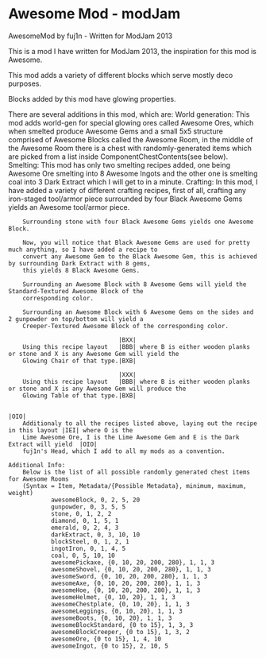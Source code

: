 Awesome Mod - modJam
====================

AwesomeMod by fuj1n - Written for ModJam 2013

This is a mod I have written for ModJam 2013, the inspiration for this mod is Awesome.

This mod adds a variety of different blocks which serve mostly deco purposes.

Blocks added by this mod have glowing properties.

There are several additions in this mod, which are:
    World generation:
        This mod adds world-gen for special glowing ores called Awesome Ores, which when smelted produce Awesome Gems
        and a small 5x5 structure comprised of Awesome Blocks called the Awesome Room, in the middle of the Awesome Room
        there is a chest with randomly-generated items which are picked from a list inside ComponentChestContents(see below).
    Smelting:
        This mod has only two smelting recipes added, one being Awesome Ore smelting into 8 Awesome Ingots and the other one
        is smelting coal into 3 Dark Extract which I will get to in a minute.
    Crafting:
        In this mod, I have added a variety of different crafting recipes, first of all, crafting any iron-staged tool/armor piece
        surrounded by four Black Awesome Gems yields an Awesome tool/armor piece.
        
        Surrounding stone with four Black Awesome Gems yields one Awesome Block.
        
        Now, you will notice that Black Awesome Gems are used for pretty much anything, so I have added a recipe to
        convert any Awesome Gem to the Black Awesome Gem, this is achieved by surrounding Dark Extract with 8 gems,
        this yields 8 Black Awesome Gems.
        
        Surrounding an Awesome Block with 8 Awesome Gems will yield the Standard-Textured Awesome Block of the
        corresponding color.
        
        Surrounding an Awesome Block with 6 Awesome Gems on the sides and 2 gunpowder on top/bottom will yield a
        Creeper-Textured Awesome Block of the corresponding color.
                                  
                                   |BXX|  
        Using this recipe layout   |BBB| where B is either wooden planks or stone and X is any Awesome Gem will yield the
        Glowing Chair of that type.|BXB|
                                  
                                   |XXX|
        Using this recipe layout   |BBB| where B is either wooden planks or stone and X is any Awesome Gem will produce the
        Glowing Table of that type.|BXB|
        
                                                                                          |OIO|
        Additionaly to all the recipes listed above, laying out the recipe in this layout |IEI| where O is the
        Lime Awesome Ore, I is the Lime Awesome Gem and E is the Dark Extract will yield  |OIO|
        fuj1n's Head, which I add to all my mods as a convention.
        
    Additional Info:
        Below is the list of all possible randomly generated chest items for Awesome Rooms
        (Syntax = Item, Metadata/{Possible Metadata}, minimum, maximum, weight)
                awesomeBlock, 0, 2, 5, 20
                gunpowder, 0, 3, 5, 5
                stone, 0, 1, 2, 2
                diamond, 0, 1, 5, 1
                emerald, 0, 2, 4, 3
                darkExtract, 0, 3, 10, 10
                blockSteel, 0, 1, 2, 1
                ingotIron, 0, 1, 4, 5
                coal, 0, 5, 10, 10
                awesomePickaxe, {0, 10, 20, 200, 280}, 1, 1, 3
                awesomeShovel, {0, 10, 20, 200, 280}, 1, 1, 3
                awesomeSword, {0, 10, 20, 200, 280}, 1, 1, 3
                awesomeAxe, {0, 10, 20, 200, 280}, 1, 1, 3
                awesomeHoe, {0, 10, 20, 200, 280}, 1, 1, 3
                awesomeHelmet, {0, 10, 20}, 1, 1, 3
                awesomeChestplate, {0, 10, 20}, 1, 1, 3
                awesomeLeggings, {0, 10, 20}, 1, 1, 3
                awesomeBoots, {0, 10, 20}, 1, 1, 3
                awesomeBlockStandard, {0 to 15}, 1, 3, 3
                awesomeBlockCreeper, {0 to 15}, 1, 3, 2
                awesomeOre, {0 to 15}, 1, 4, 10
                awesomeIngot, {0 to 15}, 2, 10, 5
                                
                                 
